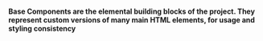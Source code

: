 #### Base Components are the elemental building blocks of the project. They represent custom versions of many main HTML elements, for usage and styling consistency
